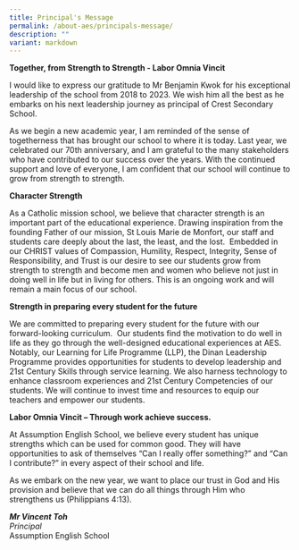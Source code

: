 ```yaml
---
title: Principal's Message
permalink: /about-aes/principals-message/
description: ""
variant: markdown
---
```

**Together, from Strength to Strength - Labor Omnia Vincit**

I would like to express our gratitude to Mr Benjamin Kwok for his exceptional leadership of the school from 2018 to 2023. We wish him all the best as he embarks on his next leadership journey as principal of Crest Secondary School.

As we begin a new academic year, I am reminded of the sense of togetherness that has brought our school to where it is today. Last year, we celebrated our 70th anniversary, and I am grateful to the many stakeholders who have contributed to our success over the years. With the continued support and love of everyone, I am confident that our school will continue to grow from strength to strength.

**Character Strength**

As a Catholic mission school, we believe that character strength is an important part of the educational experience. Drawing inspiration from the founding Father of our mission, St Louis Marie de Monfort, our staff and students care deeply about the last, the least, and the lost. &nbsp;Embedded in our CHRIST values of Compassion, Humility, Respect, Integrity, Sense of Responsibility, and Trust is our desire to see our students grow from strength to strength and become men and women who believe not just in doing well in life but in living for others. This is an ongoing work and will remain a main focus of our school.

**Strength in preparing every student for the future**

We are committed to preparing every student for the future with our forward-looking curriculum. &nbsp;Our students find the motivation to do well in life as they go through the well-designed educational experiences at AES. Notably, our Learning for Life Programme (LLP), the Dinan Leadership Programme provides opportunities for students to develop leadership and 21st Century Skills through service learning. We also harness technology to enhance classroom experiences and 21st Century Competencies of our students. We will continue to invest time and resources to equip our teachers and empower our students.

**Labor Omnia Vincit – Through work achieve success.**

At Assumption English School, we believe every student has unique strengths which can be used for common good. They will have opportunities to ask of themselves “Can I really offer something?” and “Can I contribute?” in every aspect of their school and life.

As we embark on the new year, we want to place our trust in God and His provision and believe that we can do all things through Him who strengthens us (Philippians 4:13).

**_Mr Vincent Toh_** <br>
_Principal_ <br>
Assumption English School